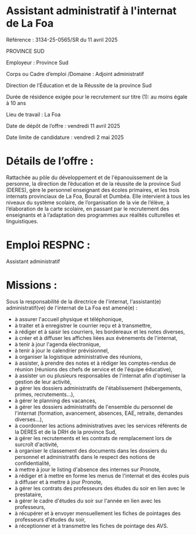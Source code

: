 # Assistant administratif à l'internat de La Foa

Référence : 3134-25-0565/SR du 11 avril 2025

PROVINCE SUD

Employeur : Province Sud

Corps ou Cadre d’emploi /Domaine : Adjoint administratif

Direction de l’Éducation et de la Réussite de la province Sud

Durée de résidence exigée pour le recrutement sur titre (1): au moins égale à 10 ans

Lieu de travail : La Foa

Date de dépôt de l’offre : vendredi 11 avril 2025

Date limite de candidature : vendredi 2 mai 2025

# Détails de l’offre :

Rattachée au pôle du développement et de l'épanouissement de la personne, la direction de l’éducation et de la réussite de la province Sud (DERES), gère le personnel enseignant des écoles primaires, et les trois internats provinciaux de La Foa, Bourail et Dumbéa. Elle intervient à tous les niveaux du système scolaire, de l’organisation de la vie de l’élève, à l’élaboration de la carte scolaire, en passant par le recrutement des enseignants et à l’adaptation des programmes aux réalités culturelles et linguistiques.

# Emploi RESPNC :

Assistant administratif

# Missions :

Sous la responsabilité de la directrice de l'internat, l'assistant(e) administratif(ve) de l'internat de La Foa est amené(e) :

- à assurer l'accueil physique et téléphonique,
- à traiter et à enregistrer le courrier reçu et à transmettre,
- à rédiger et à saisir les courriers, les bordereaux et les notes diverses,
- à créer et à diffuser les affiches liées aux évènements de l'internat,
- à tenir à jour l'agenda électronique,
- à tenir à jour le calendrier prévisionnel,
- à organiser la logistique administrative des réunions,
- à assister, à prendre des notes et à rédiger les comptes-rendus de réunion (réunions des chefs de service et de l'équipe éducative),
- à assister un ou plusieurs responsables de l'internat afin d'optimiser la gestion de leur activité,
- à gérer les dossiers administratifs de l'établissement (hébergements, primes, recrutements...),
- à gérer le planning des vacances,
- à gérer les dossiers administratifs de l'ensemble du personnel de l'internat (formation, avancement, absences, EAE, retraite, demandes diverses...),
- à coordonner les actions administratives avec les services référents de la DERES et de la DRH de la province Sud,
- à gérer les recrutements et les contrats de remplacement lors de surcroît d'activité,
- à organiser le classement des documents dans les dossiers du personnel et administratifs dans le respect des notions de confidentialité,
- à mettre à jour le listing d'absence des internes sur Pronote,
- à rédiger et à mettre en forme les menus de l'internat et des écoles puis à diffuser et à mettre à jour Pronote,
- à gérer les contrats des professeurs des études du soir en lien avec le prestataire,
- à gérer le cadre d'études du soir sur l'année en lien avec les professeurs,
- à récupérer et à envoyer mensuellement les fiches de pointages des professeurs d'études du soir,
- à réceptionner et à transmettre les fiches de pointage des AVS.